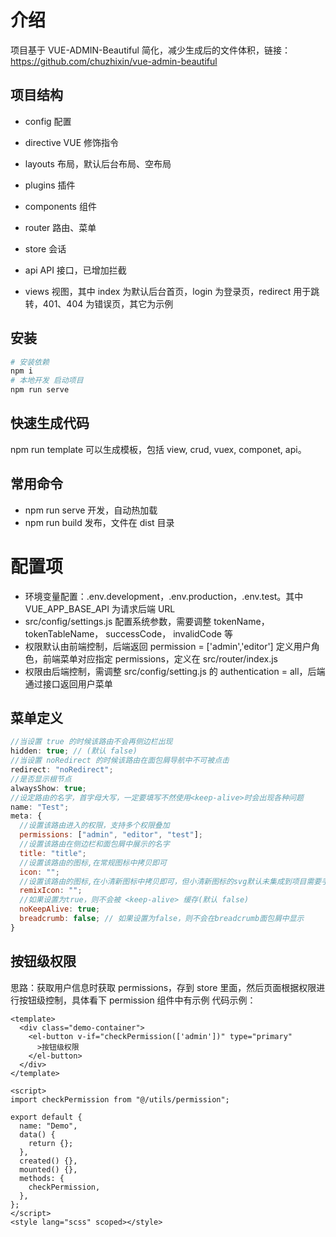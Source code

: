 # 介绍

项目基于 VUE-ADMIN-Beautiful 简化，减少生成后的文件体积，链接：https://github.com/chuzhixin/vue-admin-beautiful

## 项目结构

- config 配置
- directive VUE 修饰指令
- layouts 布局，默认后台布局、空布局
- plugins 插件
- components 组件

- router 路由、菜单
- store 会话
- api API 接口，已增加拦截
- views 视图，其中 index 为默认后台首页，login 为登录页，redirect 用于跳转，401、404 为错误页，其它为示例

## 安装

```bash
# 安装依赖
npm i
# 本地开发 启动项目
npm run serve
```

## 快速生成代码

npm run template 可以生成模板，包括 view, crud, vuex, componet, api。

## 常用命令

- npm run serve 开发，自动热加载
- npm run build 发布，文件在 dist 目录

# 配置项

- 环境变量配置：.env.development，.env.production，.env.test。其中 VUE_APP_BASE_API 为请求后端 URL
- src/config/settings.js 配置系统参数，需要调整 tokenName，tokenTableName， successCode， invalidCode 等
- 权限默认由前端控制，后端返回 permission = ['admin','editor'] 定义用户角色，前端菜单对应指定 permissions，定义在 src/router/index.js
- 权限由后端控制，需调整 src/config/setting.js 的 authentication = all，后端通过接口返回用户菜单

## 菜单定义

```js
//当设置 true 的时候该路由不会再侧边栏出现
hidden: true; // (默认 false)
//当设置 noRedirect 的时候该路由在面包屑导航中不可被点击
redirect: "noRedirect";
//是否显示根节点
alwaysShow: true;
//设定路由的名字，首字母大写，一定要填写不然使用<keep-alive>时会出现各种问题
name: "Test";
meta: {
  //设置该路由进入的权限，支持多个权限叠加
  permissions: ["admin", "editor", "test"];
  //设置该路由在侧边栏和面包屑中展示的名字
  title: "title";
  //设置该路由的图标,在常规图标中拷贝即可
  icon: "";
  //设置该路由的图标,在小清新图标中拷贝即可，但小清新图标的svg默认未集成到项目需要手动下载并拷贝到根目remixIcon/svg文件夹下
  remixIcon: "";
  //如果设置为true，则不会被 <keep-alive> 缓存(默认 false)
  noKeepAlive: true;
  breadcrumb: false; // 如果设置为false，则不会在breadcrumb面包屑中显示
}
```

## 按钮级权限

思路：获取用户信息时获取 permissions，存到 store 里面，然后页面根据权限进行按钮级控制，具体看下 permission 组件中有示例
代码示例：

```vue
<template>
  <div class="demo-container">
    <el-button v-if="checkPermission(['admin'])" type="primary"
      >按钮级权限
    </el-button>
  </div>
</template>

<script>
import checkPermission from "@/utils/permission";

export default {
  name: "Demo",
  data() {
    return {};
  },
  created() {},
  mounted() {},
  methods: {
    checkPermission,
  },
};
</script>
<style lang="scss" scoped></style>
```
